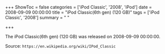 +++
ShowToc = false
categories = ['iPod Classic', '2008', 'iPod']
date = 2008-09-09 00:00:00
title = "iPod Classic(6th gen) (120 GB)"
tags = ['iPod Classic', '2008']
summary = " "

+++

The iPod Classic(6th gen) (120 GB) was released on 2008-09-09 00:00:00.

Source: `https://en.wikipedia.org/wiki/IPod_Classic`
